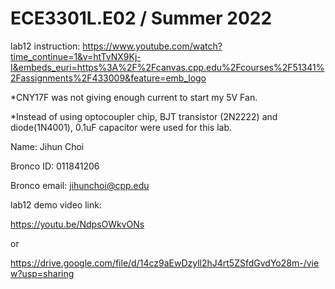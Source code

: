 # ECE3301L.E02 / Summer 2022

lab12 instruction: https://www.youtube.com/watch?time_continue=1&v=htTvNX9Kj-I&embeds_euri=https%3A%2F%2Fcanvas.cpp.edu%2Fcourses%2F51341%2Fassignments%2F433009&feature=emb_logo

*CNY17F was not giving enough current to start my 5V Fan. 

*Instead of using optocoupler chip, BJT transistor (2N2222) and diode(1N4001), 0.1uF capacitor were used for this lab.

Name: Jihun Choi

Bronco ID: 011841206

Bronco email: jihunchoi@cpp.edu

lab12 demo video link:  

https://youtu.be/NdpsOWkvONs

or

https://drive.google.com/file/d/14cz9aEwDzyll2hJ4rt5ZSfdGvdYo28m-/view?usp=sharing
